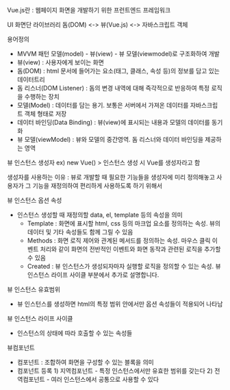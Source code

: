Vue.js란
: 웹페이지 화면을 개발하기 위한 프런트엔드 프레임워크

UI 화면단 라이브러리
돔(DOM) <-> 뷰(Vue.js) <-> 자바스크립트 객체

용어정의
- MVVM 패턴 모델(model) - 뷰(view) - 뷰 모델(viewmodel)로 구조화하여 개발 
- 뷰(view) : 사용자에게 보이는 화면
- 돔(DOM) : html 문서에 들어가는 요소(태그, 클래스, 속성 등)의 정보를 담고 있는 데이터트리
- 돔 리스너(DOM Listener) : 돔의 변경 내역에 대해 즉각적으로 반응하여 특정 로직을 수행하는 장치
- 모델(Model) : 데이터를 담는 용기. 보통은 서버에서 가져온 데이터를 자바스크립트 객체 형태로 저장
- 데이터 바인딩(Data Binding) : 뷰(view)에 표시되는 내용과 모델의 데이터를 동기화
- 뷰 모델(viewModel) : 뷰와 모델의 중간영역. 돔 리스너와 데이터 바인딩을 제공하는 영역

뷰 인스턴스 생성자
ex) new Vue()  > 인스턴스 생성 시 Vue를 생성자라고 함

생성자를 사용하는 이유
: 뷰로 개발할 때 필요한 기능들을 생성자에 미리 정의해놓고 사용자가 그 기능을 재정의하여 편리하게 사용하도록 하기 위해서

뷰 인스턴스 옵션 속성
- 인스턴스 생성할 때 재정의할 data, el, template 등의 속성을 의미
    - Template : 화면에 표시할 html, css 등의 마크업 요소를 정의하는 속성. 뷰의 데이터 및 기타 속성들도 함께 그릴 수 있음
    - Methods : 화면 로직 제어와 관계된 메서드를 정의하는 속성. 마우스 클릭 이벤트 처리와 같이 화면의 전반적인 이벤트와 화면 동작과 관련된 로직을 추가할 수 있음 
    - Created : 뷰 인스턴스가 생성되자마자 실행할 로직을 정의할 수 있는 속성. 뷰 인스턴스 라이프 사이클 부분에서 추가로 설명합니다.

뷰 인스턴스 유효범위
- 뷰 인스턴스를 생성하면 html의 특정 범위 안에서만 옵션 속성들이 적용되어 나타남

뷰 인스턴스 라이프 사이클
- 인스턴스의 상태에 따라 호출할 수 있는 속성들

뷰컴포넌트
- 컴포넌트 : 조합하여 화면을 구성할 수 있는 블록을 의미
- 컴포넌트 등록 1) 지역컴포넌트 - 특정 인스턴스에서만 유효한 범위를 갖는다 2) 전역컴포넌트 - 여러 인스턴스에서 공통으로 사용할 수 있다
